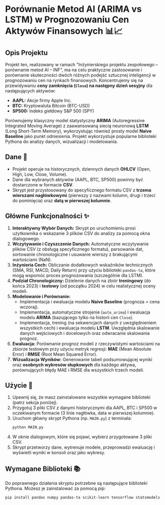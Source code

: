 # Porównanie Metod AI (ARIMA vs LSTM) w Prognozowaniu Cen Aktywów Finansowych 📊📈

## Opis Projektu

Projekt ten, realizowany w ramach "Inżynierskiego projektu zespołowego – porównanie metod AI – INF", ma na celu praktyczne zastosowanie i porównanie skuteczności dwóch różnych podejść sztucznej inteligencji w prognozowaniu cen na rynkach finansowych. Koncentrujemy się na przewidywaniu **ceny zamknięcia (`Close`) na następny dzień sesyjny** dla następujących aktywów:

* **AAPL:** Akcje firmy Apple Inc.
* **BTC:** Kryptowaluta Bitcoin (BTC-USD)
* **SP500:** Indeks giełdowy S&P 500 (SPY)

Porównujemy klasyczny model statystyczny **ARIMA** (Autoregressive Integrated Moving Average) z zaawansowaną siecią neuronową **LSTM** (Long Short-Term Memory), wykorzystując również prosty model **Naive Baseline** jako punkt odniesienia. Projekt wykorzystuje popularne biblioteki Pythona do analizy danych, wizualizacji i modelowania.

## Dane 💾

* Projekt operuje na historycznych, dziennych danych **OHLCV** (Open, High, Low, Close, Volume).
* Dane dla wybranych aktywów (AAPL, BTC, SP500) powinny być dostarczone w formacie **CSV**.
* Skrypt jest przystosowany do specyficznego formatu CSV z **trzema wierszami nagłówkowymi** (pierwszy z nazwami kolumn, drugi i trzeci do pominięcia) oraz **datą w pierwszej kolumnie**.

## Główne Funkcjonalności ✨

1.  **Interaktywny Wybór Danych:** Skrypt po uruchomieniu prosi użytkownika o wskazanie 3 plików CSV do analizy za pomocą okna dialogowego.
2.  **Wczytywanie i Czyszczenie Danych:** Automatyczne wczytywanie plików CSV (z obsługą specyficznego formatu), parsowanie dat, sortowanie chronologiczne i usuwanie wierszy z brakującymi wartościami (NaN).
3.  **Inżynieria Cech:** Obliczanie dodatkowych wskaźników technicznych (SMA, RSI, MACD, Daily Return) przy użyciu biblioteki `pandas-ta`, które mogą wspomóc proces prognozowania (szczególnie dla LSTM).
4.  **Podział Chronologiczny:** Dzielenie danych na zbiór **treningowy** (do końca 2023) i **testowy** (od początku 2024) w celu realistycznej oceny modeli.
5.  **Modelowanie i Porównanie:**
    * Implementacja i ewaluacja modelu **Naive Baseline** (prognoza = cena wczoraj).
    * Implementacja, automatyczne strojenie (`auto_arima`) i ewaluacja modelu **ARIMA** (bazującego tylko na historii cen `Close`).
    * Implementacja, trening (na sekwencjach danych z uwzględnieniem wszystkich cech) i ewaluacja modelu **LSTM**. Uwzględnia skalowanie danych wejściowych i docelowych oraz odwracanie skalowania prognoz.
6.  **Ewaluacja:** Porównanie prognoz modeli z rzeczywistymi wartościami na zbiorze testowym przy użyciu metryk regresji: **MAE** (Mean Absolute Error) i **RMSE** (Root Mean Squared Error).
7.  **Wizualizacja Wyników:** Generowanie tabeli podsumowującej wyniki oraz **osobnych wykresów słupkowych** dla każdego aktywa, porównujących błędy MAE i RMSE dla wszystkich trzech modeli.

## Użycie 🚀

1.  Upewnij się, że masz zainstalowane wszystkie wymagane biblioteki (patrz sekcja poniżej).
2.  Przygotuj 3 pliki CSV z danymi historycznymi dla AAPL, BTC i SP500 w oczekiwanym formacie (3 linie nagłówka, data w pierwszej kolumnie).
3.  Uruchom główny skrypt Pythona (np. `MAIN.py`) z terminala:
    ```bash
    python MAIN.py
    ```
4.  W oknie dialogowym, które się pojawi, wybierz przygotowane 3 pliki CSV.
5.  Skrypt przetworzy dane, wytrenuje modele, przeprowadzi ewaluację i wyświetli wyniki w konsoli oraz jako wykresy.

## Wymagane Biblioteki 📚

Do poprawnego działania skryptu potrzebne są następujące biblioteki Pythona. Możesz je zainstalować za pomocą pip:

```bash
pip install pandas numpy pandas-ta scikit-learn tensorflow statsmodels pmdarima matplotlib seaborn plotly

